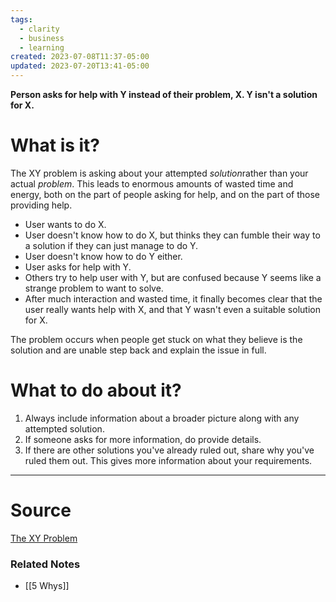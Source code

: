 ```yaml
---
tags:
  - clarity
  - business
  - learning
created: 2023-07-08T11:37-05:00
updated: 2023-07-20T13:41-05:00
---
```

**Person asks for help with Y instead of their problem, X. Y isn't a solution for X.**

# What is it?

The XY problem is asking about your attempted *solution*rather than your actual *problem*. This leads to enormous amounts of wasted time and energy, both on the part of people asking for help, and on the part of those providing help.

- User wants to do X.
- User doesn't know how to do X, but thinks they can fumble their way to a solution if they can just manage to do Y.
- User doesn't know how to do Y either.
- User asks for help with Y.
- Others try to help user with Y, but are confused because Y seems like a strange problem to want to solve.
- After much interaction and wasted time, it finally becomes clear that the user really wants help with X, and that Y wasn't even a suitable solution for X.

The problem occurs when people get stuck on what they believe is the solution and are unable step back and explain the issue in full.

# What to do about it?

1. Always include information about a broader picture along with any attempted solution.
2. If someone asks for more information, do provide details.
3. If there are other solutions you've already ruled out, share why you've ruled them out. This gives more information about your requirements.

---



# Source

[The XY Problem](https://xyproblem.info/?utm_source=toolkit.addy.codes)

### Related Notes
- [[5 Whys]]
